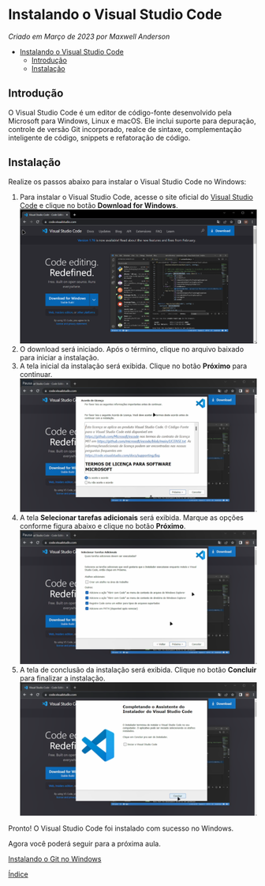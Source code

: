 # Instalando o Visual Studio Code

*Criado em Março de 2023 por Maxwell Anderson*

- [Instalando o Visual Studio Code](#instalando-o-visual-studio-code)
  - [Introdução](#introdução)
  - [Instalação](#instalação)

## Introdução

O Visual Studio Code é um editor de código-fonte desenvolvido pela Microsoft para Windows, Linux e macOS. Ele inclui suporte para depuração, controle de versão Git incorporado, realce de sintaxe, complementação inteligente de código, snippets e refatoração de código.

## Instalação

Realize os passos abaixo para instalar o Visual Studio Code no Windows:

1. Para instalar o Visual Studio Code, acesse o site oficial do [Visual Studio Code](https://code.visualstudio.com/) e clique no botão **Download for Windows**. ![Página principal de download do Visual Studio Code](vscode01.png)
2. O download será iniciado. Após o término, clique no arquivo baixado para iniciar a instalação.
3. A tela inicial da instalação será exibida. Clique no botão **Próximo** para continuar. ![Tela inicial da instalação do Visual Studio Code](vscode02.png)
4. A tela **Selecionar tarefas adicionais** será exibida. Marque as opções conforme figura abaixo e clique no botão **Próximo**. ![Tela de seleção de tarefas adicionais](vscode03.png)
5. A tela de conclusão da instalação será exibida. Clique no botão **Concluir** para finalizar a instalação. ![Tela de conclusão da instalação](vscode04.png)

Pronto! O Visual Studio Code foi instalado com sucesso no Windows.

Agora você poderá seguir para a próxima aula.	

[Instalando o Git no Windows](03.%20Instalando%20o%20Git%20no%20Windows.md)

[Índice](../README.md)